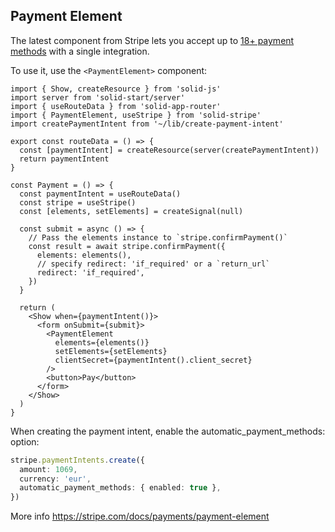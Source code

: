 ## Payment Element

The latest component from Stripe lets you accept up to [18+ payment methods](https://stripe.com/docs/payments/payment-methods/integration-options) with a single integration.

To use it, use the `<PaymentElement>` component:

```tsx
import { Show, createResource } from 'solid-js'
import server from 'solid-start/server'
import { useRouteData } from 'solid-app-router'
import { PaymentElement, useStripe } from 'solid-stripe'
import createPaymentIntent from '~/lib/create-payment-intent'

export const routeData = () => {
  const [paymentIntent] = createResource(server(createPaymentIntent))
  return paymentIntent
}

const Payment = () => {
  const paymentIntent = useRouteData()
  const stripe = useStripe()
  const [elements, setElements] = createSignal(null)

  const submit = async () => {
    // Pass the elements instance to `stripe.confirmPayment()`
    const result = await stripe.confirmPayment({
      elements: elements(),
      // specify redirect: 'if_required' or a `return_url`
      redirect: 'if_required',
    })
  }

  return (
    <Show when={paymentIntent()}>
      <form onSubmit={submit}>
        <PaymentElement
          elements={elements()}
          setElements={setElements}
          clientSecret={paymentIntent().client_secret}
        />
        <button>Pay</button>
      </form>
    </Show>
  )
}
```

When creating the payment intent, enable the automatic_payment_methods: option:

```ts
stripe.paymentIntents.create({
  amount: 1069,
  currency: 'eur',
  automatic_payment_methods: { enabled: true },
})
```

More info https://stripe.com/docs/payments/payment-element
